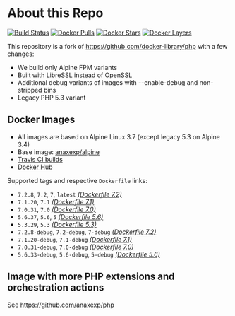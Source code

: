# About this Repo

[![Build Status](https://travis-ci.org/anaxexp/base-php.svg?branch=master)](https://travis-ci.org/anaxexp/base-php)
[![Docker Pulls](https://img.shields.io/docker/pulls/anaxexp/base-php.svg)](https://hub.docker.com/r/anaxexp/base-php)
[![Docker Stars](https://img.shields.io/docker/stars/anaxexp/base-php.svg)](https://hub.docker.com/r/anaxexp/base-php)
[![Docker Layers](https://images.microbadger.com/badges/image/anaxexp/base-php.svg)](https://microbadger.com/images/anaxexp/base-php)

This repository is a fork of https://github.com/docker-library/php with a few changes:

* We build only Alpine FPM variants
* Built with LibreSSL instead of OpenSSL
* Additional debug variants of images with --enable-debug and non-stripped bins
* Legacy PHP 5.3 variant

## Docker Images

* All images are based on Alpine Linux 3.7 (except legacy 5.3 on Alpine 3.4)
* Base image: [anaxexp/alpine](https://github.com/anaxexp/alpine)
* [Travis CI builds](https://travis-ci.org/anaxexp/base-php) 
* [Docker Hub](https://hub.docker.com/r/anaxexp/base-php)

[_(Dockerfile 7.2)_]: https://github.com/anaxexp/base-php/tree/master/7.2/alpine3.7/fpm/Dockerfile.anaxexp
[_(Dockerfile 7.1)_]: https://github.com/anaxexp/base-php/tree/master/7.1/alpine3.7/fpm/Dockerfile.anaxexp
[_(Dockerfile 7.0)_]: https://github.com/anaxexp/base-php/tree/master/7.0/alpine3.7/fpm/Dockerfile.anaxexp
[_(Dockerfile 5.6)_]: https://github.com/anaxexp/base-php/tree/master/5.6/alpine3.7/fpm/Dockerfile.anaxexp
[_(Dockerfile 5.3)_]: https://github.com/anaxexp/base-php/tree/master/5.3/alpine3.4/fpm/Dockerfile.anaxexp

Supported tags and respective `Dockerfile` links:

* `7.2.8`, `7.2`, `7`, `latest` [_(Dockerfile 7.2)_]
* `7.1.20`, `7.1` [_(Dockerfile 7.1)_]
* `7.0.31`, `7.0` [_(Dockerfile 7.0)_]
* `5.6.37`, `5.6`, `5` [_(Dockerfile 5.6)_]
* `5.3.29`, `5.3` [_(Dockerfile 5.3)_]
* `7.2.8-debug`, `7.2-debug`, `7-debug` [_(Dockerfile 7.2)_]
* `7.1.20-debug`, `7.1-debug` [_(Dockerfile 7.1)_]
* `7.0.31-debug`, `7.0-debug` [_(Dockerfile 7.0)_]
* `5.6.33-debug`, `5.6-debug`, `5-debug` [_(Dockerfile 5.6)_]

## Image with more PHP extensions and orchestration actions

See https://github.com/anaxexp/php
